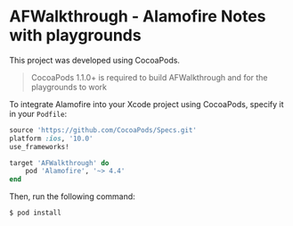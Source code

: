 # AFWalkthrough - Alamofire Notes with playgrounds


This project was developed using CocoaPods.

> CocoaPods 1.1.0+ is required to build AFWalkthrough and for the playgrounds to work

To integrate Alamofire into your Xcode project using CocoaPods, specify it in your `Podfile`:

```ruby
source 'https://github.com/CocoaPods/Specs.git'
platform :ios, '10.0'
use_frameworks!

target 'AFWalkthrough' do
    pod 'Alamofire', '~> 4.4'
end
```

Then, run the following command:

```bash
$ pod install
```
